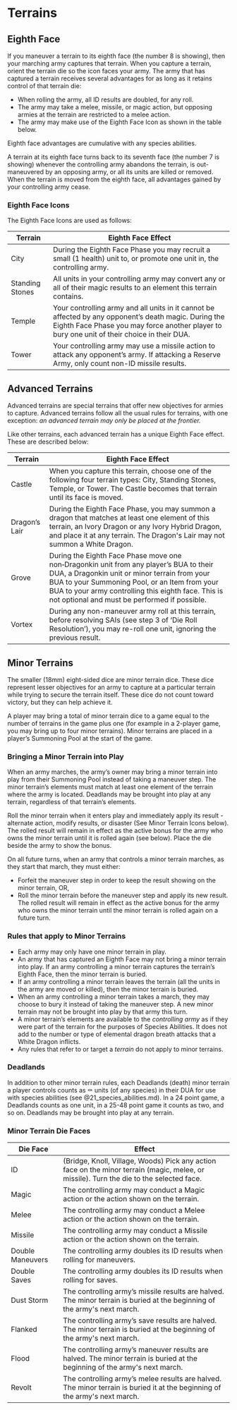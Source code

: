 # Terrains

## Eighth Face

If you maneuver a terrain to its eighth face (the number 8 is showing), then your marching army captures that terrain. When you capture a terrain, orient the terrain die so the icon faces your army. The army that has captured a terrain receives several advantages for as long as it retains control of that terrain die:

 - When rolling the army, all ID results are doubled, for any roll.
 - The army may take a melee, missile, or magic action, but opposing armies at the terrain are restricted to a melee action.
 - The army may make use of the Eighth Face Icon as shown in the table below.

Eighth face advantages are cumulative with any species abilities.

A terrain at its eighth face turns back to its seventh face (the number 7 is showing) whenever the controlling army abandons the terrain, is out-maneuvered by an opposing army, or all its units are killed or removed. When the terrain is moved from the eighth face, all advantages gained by your controlling army cease.

### Eighth Face Icons

The Eighth Face Icons are used as follows:

| Terrain | Eighth Face Effect
|-|-
| City | During the Eighth Face Phase you may recruit a small (1 health) unit to, or promote one unit in, the controlling army.
| Standing Stones | All units in your controlling army may convert any or all of their magic results to an element this terrain contains.
| Temple | Your controlling army and all units in it cannot be affected by any opponent’s death magic. During the Eighth Face Phase you may force another player to bury one unit of their choice in their DUA.
| Tower | Your controlling army may use a missile action to attack any opponent’s army. If attacking a Reserve Army, only count non-ID missile results.

## Advanced Terrains

Advanced terrains are special terrains that offer new objectives for armies to capture. Advanced terrains follow all the usual rules for terrains, with one exception: _an advanced terrain may only be placed at the frontier._

Like other terrains, each advanced terrain has a unique Eighth Face effect. These are described below:

| Terrain | Eighth Face Effect
|-|-
| Castle | When you capture this terrain, choose one of the following four terrain types: City, Standing Stones, Temple, or Tower. The Castle becomes that terrain until its face is moved.
| Dragon’s Lair | During the Eighth Face Phase, you may summon a dragon that matches at least one element of this terrain, an Ivory Dragon or any Ivory Hybrid Dragon, and place it at any terrain. The Dragon's Lair may not summon a White Dragon.
| Grove | During the Eighth Face Phase move one non‑Dragonkin unit from any player’s BUA to their DUA, a Dragonkin unit or minor terrain from your BUA to your Summoning Pool, or an Item from your BUA to your army controlling this eighth face. This is not optional and must be performed if possible.
| Vortex | During any non-maneuver army roll at this terrain, before resolving SAIs (see step 3 of ‘Die Roll Resolution’), you may re-roll one unit, ignoring the previous result.

## Minor Terrains

The smaller (18mm) eight-sided dice are minor terrain dice. These dice represent lesser objectives for an army to capture at a particular terrain while trying to secure the terrain itself. These dice do not count toward victory, but they can help achieve it.

A player may bring a total of minor terrain dice to a game equal to the number of terrains in the game plus one (for example in a 2-player game, you may bring up to four minor terrains). Minor terrains are placed in a player’s Summoning Pool at the start of the game.

### Bringing a Minor Terrain into Play

When an army marches, the army’s owner may bring a minor terrain into play from their Summoning Pool instead of taking a maneuver step. The minor terrain’s elements must match at least one element of the terrain where the army is located. Deadlands may be brought into play at any terrain, regardless of that terrain’s elements.

Roll the minor terrain when it enters play and immediately apply its result - alternate action, modify results, or disaster (See Minor Terrain Icons below). The rolled result will remain in effect as the active bonus for the army who owns the minor terrain until it is rolled again (see below). Place the die beside the army to show the bonus.

On all future turns, when an army that controls a minor terrain marches, as they start that march, they must either:
- Forfeit the maneuver step in order to keep the result showing on the minor terrain, OR,
- Roll the minor terrain before the maneuver step and apply its new result. The rolled result will remain in effect as the active bonus for the army who owns the minor terrain until the minor terrain is rolled again on a future turn.

### Rules that apply to Minor Terrains

- Each army may only have one minor terrain in play.
- An army that has captured an Eighth Face may not bring a minor terrain into play. If an army controlling a minor terrain captures the terrain’s Eighth Face, then the minor terrain is buried.
- If an army controlling a minor terrain leaves the terrain (all the units in the army are moved or killed), then the minor terrain is buried.
- When an army controlling a minor terrain takes a march, they may choose to bury it instead of taking the maneuver step. A new minor terrain may not be brought into play by that army this turn.
- A minor terrain’s elements are available to the _controlling army_ as if they were part of the terrain for the purposes of Species Abilities. It does not add to the number or type of elemental dragon breath attacks that a White Dragon inflicts.
- Any rules that refer to or target a _terrain_ do not apply to minor terrains.

### Deadlands

In addition to other minor terrain rules, each Deadlands (death) minor terrain a player controls counts as ⚰️ units (of any species) in their DUA for use with species abilities (see @21_species_abilities.md). In a 24 point game, a Deadlands counts as one unit, in a 25-48 point game it counts as two, and so on. Deadlands may be brought into play at any terrain.

### Minor Terrain Die Faces
| Die Face | Effect
|-|-
| ID | (Bridge, Knoll, Village, Woods) Pick any action face on the minor terrain (magic, melee, or missile). Turn the die to the selected face.
| Magic | The controlling army may conduct a Magic action or the action shown on the terrain.
| Melee | The controlling army may conduct a Melee action or the action shown on the terrain.
| Missile | The controlling army may conduct a Missile action or the action shown on the terrain.
| Double Maneuvers | The controlling army doubles its ID results when rolling for maneuvers.
| Double Saves | The controlling army doubles its ID results when rolling for saves.
| Dust Storm | The controlling army’s missile results are halved. The minor terrain is buried at the beginning of the army's next march.
| Flanked | The controlling army’s save results are halved. The minor terrain is buried at the beginning of the army's next march.
| Flood | The controlling army’s maneuver results are halved. The minor terrain is buried at the beginning of the army's next march.
| Revolt | The controlling army’s melee results are halved. The minor terrain is buried it at the beginning of the army's next march.
